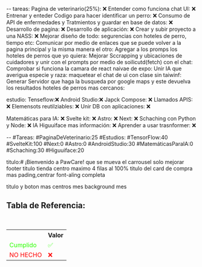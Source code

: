 --
tareas: 
Pagina de veterinario(25%): ❌
Entender como funciona chat UI: ❌
Entrenar y enteder Codigo para hacer identificar un perro:  ❌
Consumo de API de enfermedades y  Tratmientos y guardar en base de datos: ❌
Desarrollo de pagina: ❌
Desarrollo de aplicación: ❌
Crear y subir proyecto a una NASS: ❌
Mejorar diseño de todo:
segurencias con hoteles de perro, tiempo etc:
Comunicar por medio de enlaces que se puede volver a la pagina principal y la misma manera el otro:
Agregar a los promps los hoteles de perros que yo quiera:
Mejorar Sccrapping y ubicaciones de cuidadores y unir con el prompts por medio de soilicutd(fetch) con el chat:
Comprobar si funciona la camara de react naivae de expo:
Unir IA que averigua especie y raza:
maquetear el chat de ui con clase sin taiwinf:
Generar Servidor que haga la busqueda por google maps y este devuelva los resultados hoteles de perros mas cercanos:


estudio:
Tenseflow:❌
Android Studio:❌
Japck Compose: ❌
Llamados APIS: ❌
Elemensots reutilziables: ❌
Unir DB con aplicaciones: ❌

Matemáticas para IA: ❌
Svelte kit: ❌
Astro: ❌
Next: ❌
Schaching con Python y Node: ❌
IA Higuuiface mas información: ❌
Aprender a usar trasnformer: ❌





--
#Tareas:
#PaginaDeVeterinario:25
#Estudios:
#TensorFlow:40
#SvelteKit:100
#Next:0
#Astro:0
#AndroidStudio:30
#MatemáticasParaIA:0
#Schaching:30
#Higuuiface:20


titulo:# ¡Bienvenido a PawCare!
que se mueva el carrousel solo
mejorar footer
titulo tienda centro
maximo 4 filas al 100%
titulo del card de compra mas pading,centrar font-aling completa

titulo y boton mas centros
mes background mes

<div  class="bc-diario">
<h2> Tabla de Referencia:</h2>
<table class="table-diario">
  <tr class="tr-diario">
    <th class="th-diario"></th>
    <th class="th-diario">Valor</th>
  </tr>
  <tr class="tr-diario">
    <td class="td-diario" style="color:2bff00">Cumplido</td>
    <td class="td-diario" style="color:2bff00">✅</td>
  </tr>
  <tr class="tr-diario">
    <td class="td-diario" style="color:red">NO HECHO</td>
    <td class="td-diario" style="color:red">❌</td>
  </tr>
</table>